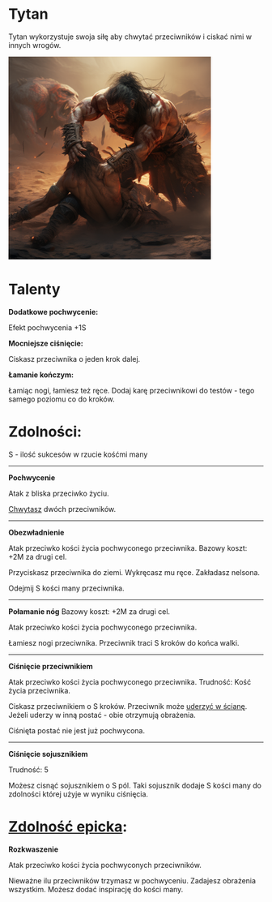 # Tytan

Tytan wykorzystuje swoja siłę aby chwytać przeciwników i ciskać nimi w innych wrogów.

<img src="imgs/tytan.png" width="400">

# Talenty

**Dodatkowe pochwycenie:**

Efekt pochwycenia +1S

**Mocniejsze ciśnięcie:**

Ciskasz przeciwnika o jeden krok dalej.

**Łamanie kończym:**

Łamiąc nogi, łamiesz też ręce. Dodaj karę przeciwnikowi do testów - tego samego poziomu co do kroków.

# Zdolności:

S - ilość sukcesów w rzucie kośćmi many

___

**Pochwycenie**

Atak z bliska przeciwko życiu.

[Chwytasz](/docs/efekty/pochwycony.md) dwóch przeciwników.
___
**Obezwładnienie**

Atak przeciwko kości życia pochwyconego przeciwnika.
Bazowy koszt: +2M za drugi cel.

Przyciskasz przeciwnika do ziemi. Wykręcasz mu ręce. Zakładasz nelsona.

Odejmij S kości many przeciwnika.
___

**Połamanie nóg**
Bazowy koszt: +2M za drugi cel.

Atak przeciwko kości życia pochwyconego przeciwnika.

Łamiesz nogi przeciwnika. Przeciwnik traci S kroków do końca walki.
___

**Ciśnięcie przeciwnikiem**

Atak przeciwko kości życia pochwyconego przeciwnika.
Trudność: Kość życia przeciwnika.

Ciskasz przeciwnikiem o S kroków. Przeciwnik może [uderzyć w ścianę](/docs/uderzenie-w-sciane.md). Jeżeli uderzy w inną postać - obie otrzymują obrażenia.

Ciśnięta postać nie jest już pochwycona.
___
**Ciśnięcie sojusznikiem**

Trudność: 5

Możesz cisnąć sojusznikiem o S pól. Taki sojusznik dodaje S kości many do zdolności której użyje w wyniku ciśnięcia.
# [Zdolność epicka](/docs/zdolnosc-epicka.md):

**Rozkwaszenie**

Atak przeciwko kości życia pochwyconych przeciwników.

Nieważne ilu przeciwników trzymasz w pochwyceniu. Zadajesz obrażenia wszystkim.
Możesz dodać inspirację do kości many.
